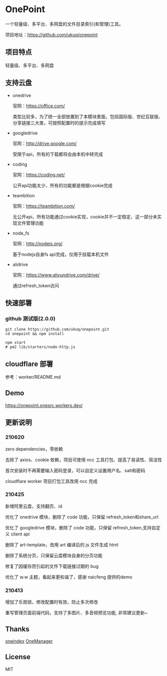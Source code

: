 # OnePoint

一个轻量级、多平台、多网盘的文件目录索引(和管理)工具。

项目地址：https://github.com/ukuq/onepoint

## 项目特点

轻量级、多平台、多网盘

## 支持云盘

- onedrive
  
  官网：https://office.com/
  
  类型比较多，为了统一全部放置到了本模块里面，包括国际版、世纪互联版、分享链接三大类，可按照配置时的提示完成填写
  
- googledrive

  官网：http://drive.google.com/

  受限于api，所有的下载都将会由本机中转完成
  
- coding

  官网：https://coding.net/

  公开api功能太少，所有的功能都是根据cookie完成
  
- teambition

  官网：https://teambition.com/

  无公开api，所有功能通过cookie实现，cookie并不一定稳定，这一部分未实现文件管理功能
  
- node_fs

  官网：http://nodejs.org/

  基于nodejs自身fs api完成，仅用于挂载本机文件

- alidrive

  官网：https://www.aliyundrive.com/drive/

  通过refresh_token访问

## 快速部署

### github 测试版(2.0.0)

~~~
git clone https://github.com/ukuq/onepoint.git
cd onepoint && npm install

npm start
# pm2 lib/starters/node-http.js
~~~

## cloudflare 部署

参考：worker/README.md

## Demo

https://onepoint.onesrc.workers.dev/

## 更新说明

### 210620

zero dependencies，零依赖

去除了 axios、cookie 依赖，项目可使用 ncc 工具打包、提高了易读性、简洁性

首次安装时不再需要输入密码登录，可以自定义设置用户名、salt和密码

cloudflare worker 项目打包工具改用 ncc 完成

### 210425

新增阿里云盘，支持翻页、id

优化了 onedrive 模块，删除了 code 功能，只保留 refresh_token和share_url

优化了 googledrive 模块，删除了 code 功能，只保留 refresh_token,支持自定义 client api

删除了 art-template，改用 art 编译后的 js 文件生成 html

删除了系统分页，只保留云盘模块自身的分页功能

修复了因缓存而引起的文件下载链接过期的 bug

优化了 w.w 主题，看起来更和谐了，感谢 naicfeng 提供的demo

### 210413

增加了乐观锁，修改配置时有效，防止多次修改

重写管理页面前端代码，支持了多图片、多音频预览功能, 非常建议更新~

## Thanks

[oneindex](https://github.com/donwa/oneindex)
[OneManager](https://github.com/qkqpttgf/OneManager-php)

## License

MIT
